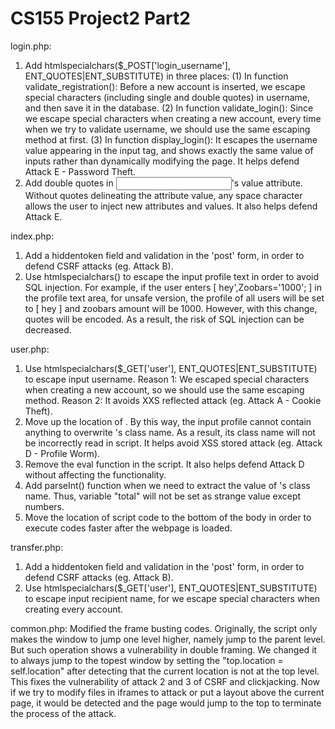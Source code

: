 CS155 Project2 Part2
================
login.php:
1. Add htmlspecialchars($_POST['login_username'], ENT_QUOTES|ENT_SUBSTITUTE) in three places:
	(1) In function validate_registration(): Before a new account is inserted, we escape special characters (including single and double quotes) in username, and then save it in the database. 
	(2) In function validate_login(): Since we escape special characters when creating a new account, every time when we try to validate username, we should use the same escaping method at first.
	(3) In function display_login(): It escapes the username value appearing in the input tag, and shows exactly the same value of inputs rather than dynamically modifying the page. It helps defend Attack E - Password Theft. 
2. Add double quotes in <input name=login_name>'s value attribute. Without quotes delineating the attribute value, any space character allows the user to inject new attributes and values. It also helps defend Attack E.

index.php:
1. Add a hiddentoken field and validation in the 'post' form, in order to defend CSRF attacks (eg. Attack B).
2. Use htmlspecialchars() to escape the input profile text in order to avoid SQL injection. For example, if the user enters [ hey',Zoobars='1000'; ] in the profile text area, for unsafe version, the profile of all users will be set to [ hey ] and zoobars amount will be 1000. However, with this change, quotes will be encoded. As a result, the risk of SQL injection can be decreased.

user.php:
1. Use htmlspecialchars($_GET['user'], ENT_QUOTES|ENT_SUBSTITUTE) to escape input username. 
	Reason 1: We escaped special characters when creating a new account, so we should use the same escaping method.
	Reason 2: It avoids XXS reflected attack (eg. Attack A - Cookie Theft).
2. Move up the location of <span id="zoobars">. By this way, the input profile cannot contain anything to overwrite <span id="zoobars">'s class name. As a result, its class name will not be incorrectly read in script. It helps avoid XSS stored attack (eg. Attack D - Profile Worm).
3. Remove the eval function in the script. It also helps defend Attack D without affecting the functionality.
4. Add parseInt() function when we need to extract the value of <span id="zoobars">'s class name. Thus, variable "total" will not be set as strange value except numbers.
5. Move the location of script code to the bottom of the body in order to execute codes faster after the webpage is loaded.

transfer.php:
1. Add a hiddentoken field and validation in the 'post' form, in order to defend CSRF attacks (eg. Attack B).
2. Use htmlspecialchars($_GET['user'], ENT_QUOTES|ENT_SUBSTITUTE) to escape input recipient name, for we escape special characters when creating every account.

common.php: 
Modified the frame busting codes.
Originally, the script only makes the window to jump one level higher, namely jump to the parent level. But such operation shows a vulnerability in double framing. We changed it to always jump to the topest window by setting the "top.location = self.location" after detecting that the current location is not at the top level. This fixes the vulnerability of attack 2 and 3 of CSRF and clickjacking.
Now if we try to modify files in iframes to attack or put a layout above the current page, it would be detected and the page would jump to the top to terminate the process of the attack.
